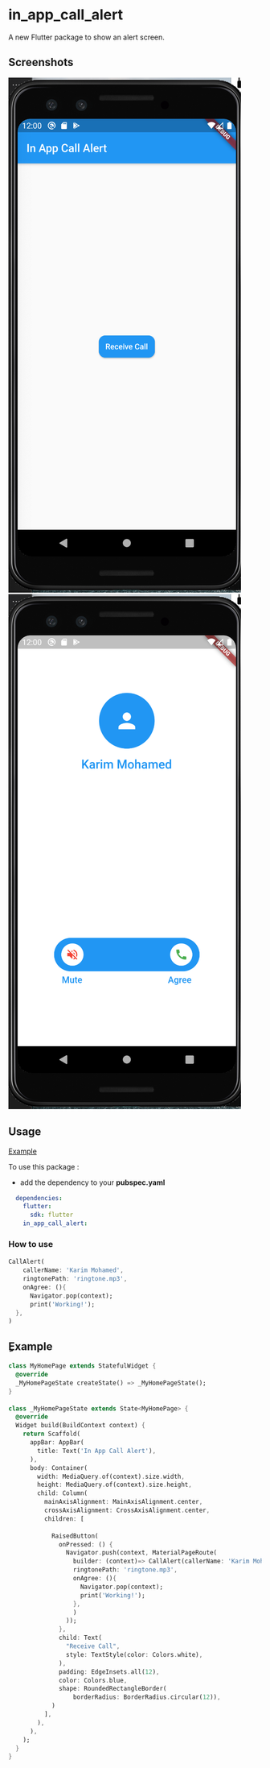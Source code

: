 # in_app_call_alert

A new Flutter package to show an alert screen.

## Screenshots
![screenshot description (alt)](screenshot1.png)
![screenshot description (alt)](screenshot2.png)


## Usage

[Example](https://github.com/KarimMohamed20/InAppCallAlert/blob/master/example/lib/main.dart)

To use this package :

* add the dependency to your **pubspec.yaml**

``` yaml
  dependencies:
    flutter:
      sdk: flutter
    in_app_call_alert:
```

### How to use

``` dart
CallAlert(
    callerName: 'Karim Mohamed',
    ringtonePath: 'ringtone.mp3',
    onAgree: (){
      Navigator.pop(context);
      print('Working!');
  },
)
```

## ِExample

``` dart
class MyHomePage extends StatefulWidget {
  @override
  _MyHomePageState createState() => _MyHomePageState();
}

class _MyHomePageState extends State<MyHomePage> {
  @override
  Widget build(BuildContext context) {
    return Scaffold(
      appBar: AppBar(
        title: Text('In App Call Alert'),
      ),
      body: Container(
        width: MediaQuery.of(context).size.width,
        height: MediaQuery.of(context).size.height,
        child: Column(
          mainAxisAlignment: MainAxisAlignment.center,
          crossAxisAlignment: CrossAxisAlignment.center,
          children: [

            RaisedButton(
              onPressed: () {
                Navigator.push(context, MaterialPageRoute(
                  builder: (context)=> CallAlert(callerName: 'Karim Mohamed',
                  ringtonePath: 'ringtone.mp3',
                  onAgree: (){
                    Navigator.pop(context);
                    print('Working!');
                  },
                  )
                ));
              },
              child: Text(
                "Receive Call",
                style: TextStyle(color: Colors.white),
              ),
              padding: EdgeInsets.all(12),
              color: Colors.blue,
              shape: RoundedRectangleBorder(
                  borderRadius: BorderRadius.circular(12)),
            )
          ],
        ),
      ),
    );
  }
}
```
